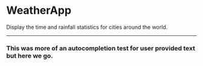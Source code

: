 # WeatherApp
Display the time and rainfall statistics for cities around the world.

---
### This was more of an autocompletion test for user provided text but here we go.
